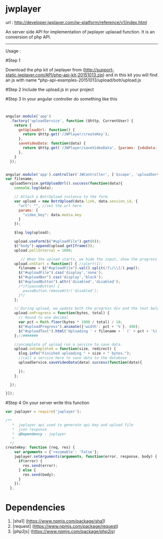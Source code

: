 # jwplayer

url : http://developer.jwplayer.com/jw-platform/reference/v1/index.html

An server side API for implementation of jwplayer uplaoad function.
It is an conversion of php API.

----------------------------------------------------------------------------

Usage : 

#Step 1

Download the php kit of jwplayer from (http://support-static.jwplayer.com/API/php-api-kit-20151013.zip) and in this kit you will find an js with name 
  *php-api-examples-20151013/upload/botr/upload.js

#Step 2
Include the upload.js in your project

#Step 3
In your angular controller do something like this

```javascript


angular.module('app')
  .factory('uploadService', function ($http, CurrentUser) {
    return {
      getUploadUrl: function() {
        return $http.get('/JWPlayer/createKey');
      },
      saveVideoData: function(data) {
        return $http.get('/JWPlayer/saveVideoData', {params: {vdoData: data, vdoKey: data.media.key, userId: CurrentUser.user().id}});
      },
    }
  });


angular.module('app').controller('JWController', ['$scope', 'uploadService', '$log', function ($scope, uploadService, $log) {
var filename;
  uploadService.getUploadUrl().success(function(data){
    console.log(data);

    // Attach a BotrUpload instance to the form.
    var upload = new BotrUpload(data.link, data.session_id, {
      "url": "", //set the url here
      params: {
        "video_key": data.media.key
      }
    });

    $log.log(upload);

    upload.useForm($("#uploadFile").get(0));
    $("body").append(upload.getIframe());
    upload.pollInterval = 1000;

       // When the upload starts, we hide the input, show the progress and disable the button.
    upload.onStart = function() { //alert(1);
      filename = $("#uploadFile").val().split(/[\/\\]/).pop();
      $("#uploadFile").css('display','none');
      $("#uploadBar").css('display','block');
      $("#uploadButton").attr('disabled','disabled');
      /*if(pauseButton) {
        pauseButton.removeAttr('disabled');
      }*/
    };

    // During upload, we update both the progress div and the text below it.
    upload.onProgress = function(bytes, total) {
      // Round to one decimal
      var pct = Math.floor(bytes * 1000 / total) / 10;
      $("#uploadProgress").animate({'width': pct + '%'}, 400);
      $("#uploadText").html('Uploading ' + filename + ' (' + pct + '%) ...');
    };//#######

    //oncomplete of upload run a service to save data.
    upload.onCompleted = function(size, redirect) {
      $log.info("Finished uploading " + size + " bytes.");
      //call a service here to save data to the database
      uploadService.saveVideoData(data).success(function(data){
        
      });
    };

  });

}]);

```

#Step 4 
On your server write this function

```javascript
var jwplayer = require('jwplayer');

/**
   *  jwplayer api used to generate api key and upload file
   *  json response 
   *  @Dependency : jwplayer 
   *
  */
createKey: function (req, res) {
    var arguments = {'resumable': 'False'};
    jwplayer.setArguments(arguments, function(error, response, body) {
      if(error) {
        res.send(error);
      } else {
        res.send(body);
      }
    });
  },

```

# Dependencies 

1. [sha1] (https://www.npmjs.com/package/sha1)
2. [request] (https://www.npmjs.com/package/request)
2. [php2js] (https://www.npmjs.com/package/php2js)
